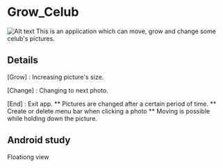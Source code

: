# Grow_Celub
![Alt text](/C:\Users\mypc\Desktop/to/ㅎㅎ.png)
This is an application which can move, grow and change some celub's pictures.

## Details
[Grow] : Increasing picture's size.

[Change] : Changing to next photo.

[End] : Exit app.
** Pictures are changed after a certain period of time.
** Create or delete menu bar when clicking a photo 
** Moving is possible while holding down the picture.

## Android study
Floationg view
